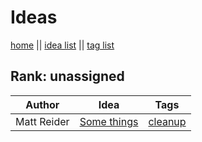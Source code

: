 # Ideas

[home](index.md) || [idea list](ideas.md) || [tag list](tags.md)

## Rank: unassigned

| Author | Idea | Tags |
|---|---|---|
| Matt Reider | [Some things](ideas/some-things.md) | [cleanup](tags/cleanup.md) |
